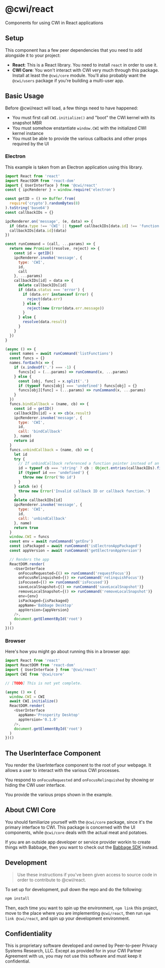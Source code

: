 # @cwi/react

Components for using CWI in React applications

## Setup

This component has a few peer dependencies that you need to add alongside it to your project:

- **React**: This is a React library. You need to install `react` in order to use it.
- **CWI Core**: You won't interact with CWI very much through this package. Install at least the `@cwi/core` module. You'll also probably want the `@cwi/users` package if you're building a multi-user app.

## Basic Usage

Before @cwi/react will load, a few things need to have happened:
- You must first call `CWI.initialize()` and "boot" the CWI kernel with its snapshot MBR
- You must somehow enstantiate `window.CWI` with the initialized CWI kernel instance
- You must be able to provide the various callbacks and other props required by the UI

### Electron

This example is taken from an Electron application using this library.

```js
import React from 'react'
import ReactDOM from 'react-dom'
import { UserInterface } from '@cwi/react'
const { ipcRenderer } = window.require('electron')

const getID = () => Buffer.from(
  require('crypto').randomBytes(8)
).toString('base64')
const callbackIDs = {}

ipcRenderer.on('message', (e, data) => {
  if (data.type !== 'CWI' || typeof callbackIDs[data.id] !== 'function') return
  callbackIDs[data.id](data)
})

const runCommand = (call, ...params) => {
  return new Promise((resolve, reject) => {
    const id = getID()
    ipcRenderer.invoke('message', {
      type: 'CWI',
      id,
      call
    }, ...params)
    callbackIDs[id] = data => {
      delete callbackIDs[id]
      if (data.status === 'error') {
        if (data.err instanceof Error) {
          reject(data.err)
        } else {
          reject(new Error(data.err.message))
        }
      } else {
        resolve(data.result)
      }
    }
  })
}

(async () => {
  const names = await runCommand('listFunctions')
  const funcs = {}
  names.forEach(x => {
    if (x.indexOf('.') === -1) {
      funcs[x] = (...params) => runCommand(x, ...params)
    } else {
      const [obj, func] = x.split('.')
      if (typeof funcs[obj] === 'undefined') funcs[obj] = {}
      funcs[obj][func] = (...params) => runCommand(x, ...params)
    }
  })
  funcs.bindCallback = (name, cb) => {
    const id = getID()
    callbackIDs[id] = x => cb(x.result)
    ipcRenderer.invoke('message', {
      type: 'CWI',
      id,
      call: 'bindCallback'
    }, name)
    return id
  }
  funcs.unbindCallback = (name, cb) => {
    let id
    try {
      // If unbindCallback referenced a function pointer instead of an ID, the ID needs to be rediscovered by finding the right function.
      id = typeof cb === 'string' ? cb : Object.entries(callbackIDs).filter(x => x[1] === cb)[0][0]
      if (typeof id === 'undefined') {
        throw new Error('No id')
      }
    } catch (e) {
      throw new Error('Invalid callback ID or callback function.')
    }
    delete callbackIDs[id]
    ipcRenderer.invoke('message', {
      type: 'CWI',
      id,
      call: 'unbindCallback'
    }, name)
    return true
  }
  window.CWI = funcs
  const env = await runCommand('getEnv')
  const isPackaged = await runCommand('isElectronAppPackaged')
  const appVersion = await runCommand('getElectronAppVersion')

  // Renders the app
  ReactDOM.render(
    <UserInterface
      onFocusRequested={() => runCommand('requestFocus')}
      onFocusRelinquished={() => runCommand('relinquishFocus')}
      isFocused={() => runCommand('isFocused')}
      saveLocalSnapshot={() => runCommand('saveLocalSnapshot')}
      removeLocalSnapshot={() => runCommand('removeLocalSnapshot')}
      env={env}
      isPackaged={isPackaged}
      appName='Babbage Desktop'
      appVersion={appVersion}
    />,
    document.getElementById('root')
  )
})()
```

### Browser

Here's how you might go about running this in a browser app:

```js
import React from 'react'
import ReactDOM from 'react-dom'
import { UserInterface } from '@cwi/react'
import CWI from '@cwi/core'

// [TODO] This is not yet complete.

(async () => {
  window.CWI = CWI
  await CWI.initialize()
  ReactDOM.render(
    <UserInterface
      appName='Prosperity Desktop'
      appVersion='0.1.0'
    />,
    document.getElementById('root')
  )
})()
```

## The UserInterface Component

You render the UserInterface component to the root of your webpage. It allows a user to interact with the various CWI processes.

You respond to `onFocusRequested` and `onFocusRelinquished` by showing or hiding the CWI user interface.

You provide the various props shown in the example.

## About CWI Core

You should familiarize yourself with the `@cwi/core` package, since it's the primary interface to CWI. This package is concerned with the UI components, while `@cwi/core` deals with the actual meat and potatoes.

If you are an outside app developer or service provider workin to create things with Babbage, then you want to check out the [Babbage SDK](https://projectbabbage.com/sdk) instead.

## Development

> Use these instructions if you've been given access to source code in order to contribute to @cwi/react.

To set up for development, pull down the repo and do the following:

```bash
npm install
```

Then, each time you want to spin up the environment, `npm link` this project, move to the place where you are implementing `@cwi/react`, then run `npm link @cwi/react`, and spin up your development environment.

## Confidentiality

This is proprietary software developed and owned by Peer-to-peer Privacy Systems Research, LLC. 
Except as provided for in your CWI Partner Agreement with us, you may not use this software and 
must keep it confidential.